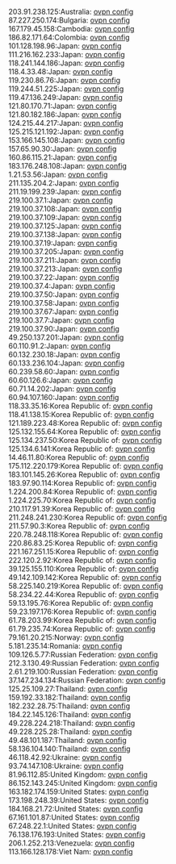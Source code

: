 203.91.238.125:Australia: [ovpn config](vpn/203_91_238_125.ovpn)  
87.227.250.174:Bulgaria: [ovpn config](vpn/87_227_250_174.ovpn)  
167.179.45.158:Cambodia: [ovpn config](vpn/167_179_45_158.ovpn)  
186.82.171.64:Colombia: [ovpn config](vpn/186_82_171_64.ovpn)  
101.128.198.96:Japan: [ovpn config](vpn/101_128_198_96.ovpn)  
111.216.162.233:Japan: [ovpn config](vpn/111_216_162_233.ovpn)  
118.241.144.186:Japan: [ovpn config](vpn/118_241_144_186.ovpn)  
118.4.33.48:Japan: [ovpn config](vpn/118_4_33_48.ovpn)  
119.230.86.76:Japan: [ovpn config](vpn/119_230_86_76.ovpn)  
119.244.51.225:Japan: [ovpn config](vpn/119_244_51_225.ovpn)  
119.47.136.249:Japan: [ovpn config](vpn/119_47_136_249.ovpn)  
121.80.170.71:Japan: [ovpn config](vpn/121_80_170_71.ovpn)  
121.80.182.186:Japan: [ovpn config](vpn/121_80_182_186.ovpn)  
124.215.44.217:Japan: [ovpn config](vpn/124_215_44_217.ovpn)  
125.215.121.192:Japan: [ovpn config](vpn/125_215_121_192.ovpn)  
153.166.145.108:Japan: [ovpn config](vpn/153_166_145_108.ovpn)  
157.65.90.30:Japan: [ovpn config](vpn/157_65_90_30.ovpn)  
160.86.115.21:Japan: [ovpn config](vpn/160_86_115_21.ovpn)  
183.176.248.108:Japan: [ovpn config](vpn/183_176_248_108.ovpn)  
1.21.53.56:Japan: [ovpn config](vpn/1_21_53_56.ovpn)  
211.135.204.2:Japan: [ovpn config](vpn/211_135_204_2.ovpn)  
211.19.199.239:Japan: [ovpn config](vpn/211_19_199_239.ovpn)  
219.100.37.1:Japan: [ovpn config](vpn/219_100_37_1.ovpn)  
219.100.37.108:Japan: [ovpn config](vpn/219_100_37_108.ovpn)  
219.100.37.109:Japan: [ovpn config](vpn/219_100_37_109.ovpn)  
219.100.37.125:Japan: [ovpn config](vpn/219_100_37_125.ovpn)  
219.100.37.138:Japan: [ovpn config](vpn/219_100_37_138.ovpn)  
219.100.37.19:Japan: [ovpn config](vpn/219_100_37_19.ovpn)  
219.100.37.205:Japan: [ovpn config](vpn/219_100_37_205.ovpn)  
219.100.37.211:Japan: [ovpn config](vpn/219_100_37_211.ovpn)  
219.100.37.213:Japan: [ovpn config](vpn/219_100_37_213.ovpn)  
219.100.37.22:Japan: [ovpn config](vpn/219_100_37_22.ovpn)  
219.100.37.4:Japan: [ovpn config](vpn/219_100_37_4.ovpn)  
219.100.37.50:Japan: [ovpn config](vpn/219_100_37_50.ovpn)  
219.100.37.58:Japan: [ovpn config](vpn/219_100_37_58.ovpn)  
219.100.37.67:Japan: [ovpn config](vpn/219_100_37_67.ovpn)  
219.100.37.7:Japan: [ovpn config](vpn/219_100_37_7.ovpn)  
219.100.37.90:Japan: [ovpn config](vpn/219_100_37_90.ovpn)  
49.250.137.201:Japan: [ovpn config](vpn/49_250_137_201.ovpn)  
60.110.91.2:Japan: [ovpn config](vpn/60_110_91_2.ovpn)  
60.132.230.18:Japan: [ovpn config](vpn/60_132_230_18.ovpn)  
60.133.236.104:Japan: [ovpn config](vpn/60_133_236_104.ovpn)  
60.239.58.60:Japan: [ovpn config](vpn/60_239_58_60.ovpn)  
60.60.126.6:Japan: [ovpn config](vpn/60_60_126_6.ovpn)  
60.71.14.202:Japan: [ovpn config](vpn/60_71_14_202.ovpn)  
60.94.107.160:Japan: [ovpn config](vpn/60_94_107_160.ovpn)  
118.33.35.16:Korea Republic of: [ovpn config](vpn/118_33_35_16.ovpn)  
118.41.138.15:Korea Republic of: [ovpn config](vpn/118_41_138_15.ovpn)  
121.189.223.48:Korea Republic of: [ovpn config](vpn/121_189_223_48.ovpn)  
125.132.155.64:Korea Republic of: [ovpn config](vpn/125_132_155_64.ovpn)  
125.134.237.50:Korea Republic of: [ovpn config](vpn/125_134_237_50.ovpn)  
125.134.6.141:Korea Republic of: [ovpn config](vpn/125_134_6_141.ovpn)  
14.46.11.80:Korea Republic of: [ovpn config](vpn/14_46_11_80.ovpn)  
175.112.220.179:Korea Republic of: [ovpn config](vpn/175_112_220_179.ovpn)  
183.101.145.26:Korea Republic of: [ovpn config](vpn/183_101_145_26.ovpn)  
183.97.90.114:Korea Republic of: [ovpn config](vpn/183_97_90_114.ovpn)  
1.224.200.84:Korea Republic of: [ovpn config](vpn/1_224_200_84.ovpn)  
1.224.225.70:Korea Republic of: [ovpn config](vpn/1_224_225_70.ovpn)  
210.117.91.39:Korea Republic of: [ovpn config](vpn/210_117_91_39.ovpn)  
211.248.241.230:Korea Republic of: [ovpn config](vpn/211_248_241_230.ovpn)  
211.57.90.3:Korea Republic of: [ovpn config](vpn/211_57_90_3.ovpn)  
220.78.248.118:Korea Republic of: [ovpn config](vpn/220_78_248_118.ovpn)  
220.86.83.25:Korea Republic of: [ovpn config](vpn/220_86_83_25.ovpn)  
221.167.251.15:Korea Republic of: [ovpn config](vpn/221_167_251_15.ovpn)  
222.120.2.92:Korea Republic of: [ovpn config](vpn/222_120_2_92.ovpn)  
39.125.155.110:Korea Republic of: [ovpn config](vpn/39_125_155_110.ovpn)  
49.142.109.142:Korea Republic of: [ovpn config](vpn/49_142_109_142.ovpn)  
58.225.140.219:Korea Republic of: [ovpn config](vpn/58_225_140_219.ovpn)  
58.234.22.44:Korea Republic of: [ovpn config](vpn/58_234_22_44.ovpn)  
59.13.195.76:Korea Republic of: [ovpn config](vpn/59_13_195_76.ovpn)  
59.23.197.176:Korea Republic of: [ovpn config](vpn/59_23_197_176.ovpn)  
61.78.203.99:Korea Republic of: [ovpn config](vpn/61_78_203_99.ovpn)  
61.79.235.74:Korea Republic of: [ovpn config](vpn/61_79_235_74.ovpn)  
79.161.20.215:Norway: [ovpn config](vpn/79_161_20_215.ovpn)  
5.181.235.14:Romania: [ovpn config](vpn/5_181_235_14.ovpn)  
109.126.5.77:Russian Federation: [ovpn config](vpn/109_126_5_77.ovpn)  
212.3.130.49:Russian Federation: [ovpn config](vpn/212_3_130_49.ovpn)  
2.61.219.100:Russian Federation: [ovpn config](vpn/2_61_219_100.ovpn)  
37.147.234.134:Russian Federation: [ovpn config](vpn/37_147_234_134.ovpn)  
125.25.109.27:Thailand: [ovpn config](vpn/125_25_109_27.ovpn)  
159.192.33.182:Thailand: [ovpn config](vpn/159_192_33_182.ovpn)  
182.232.28.75:Thailand: [ovpn config](vpn/182_232_28_75.ovpn)  
184.22.145.126:Thailand: [ovpn config](vpn/184_22_145_126.ovpn)  
49.228.224.218:Thailand: [ovpn config](vpn/49_228_224_218.ovpn)  
49.228.225.28:Thailand: [ovpn config](vpn/49_228_225_28.ovpn)  
49.48.101.187:Thailand: [ovpn config](vpn/49_48_101_187.ovpn)  
58.136.104.140:Thailand: [ovpn config](vpn/58_136_104_140.ovpn)  
46.118.42.92:Ukraine: [ovpn config](vpn/46_118_42_92.ovpn)  
93.74.147.108:Ukraine: [ovpn config](vpn/93_74_147_108.ovpn)  
81.96.112.85:United Kingdom: [ovpn config](vpn/81_96_112_85.ovpn)  
86.152.143.245:United Kingdom: [ovpn config](vpn/86_152_143_245.ovpn)  
163.182.174.159:United States: [ovpn config](vpn/163_182_174_159.ovpn)  
173.198.248.39:United States: [ovpn config](vpn/173_198_248_39.ovpn)  
184.168.21.72:United States: [ovpn config](vpn/184_168_21_72.ovpn)  
67.161.101.87:United States: [ovpn config](vpn/67_161_101_87.ovpn)  
67.248.22.1:United States: [ovpn config](vpn/67_248_22_1.ovpn)  
76.138.176.193:United States: [ovpn config](vpn/76_138_176_193.ovpn)  
206.1.252.213:Venezuela: [ovpn config](vpn/206_1_252_213.ovpn)  
113.166.128.178:Viet Nam: [ovpn config](vpn/113_166_128_178.ovpn)  
